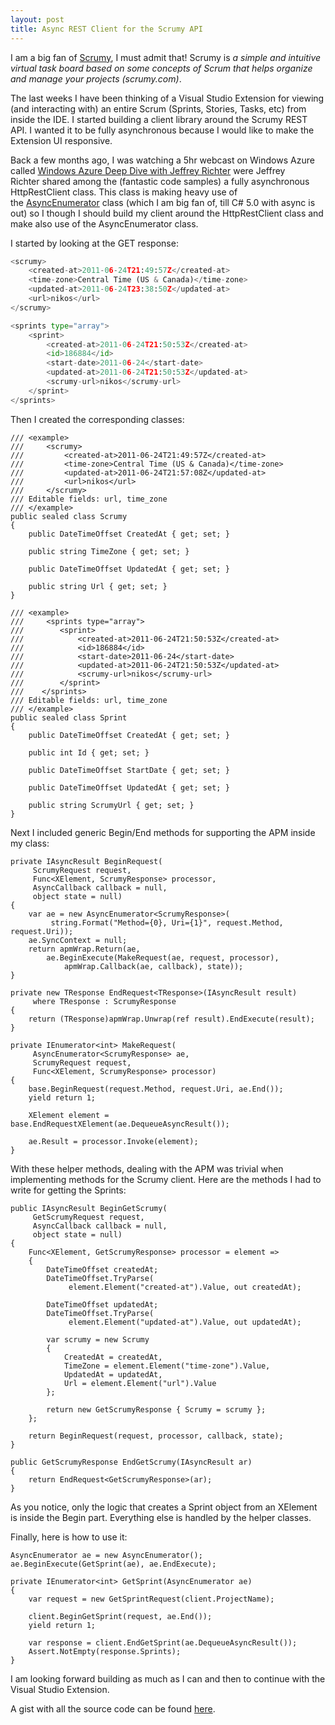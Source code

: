 ```yaml
---
layout: post
title: Async REST Client for the Scrumy API
---
```


<p>I am a big fan of <a title="Scrumy is a simple and intuitive virtual task board based on some concepts of Scrum that helps organize and manage your projects." href="http://scrumy.com/" target="_blank">Scrumy</a>, I must admit that! Scrumy is <em>a simple and intuitive virtual task board based on some concepts of Scrum that helps organize and manage your projects (scrumy.com)</em>.&nbsp;</p>
<p>The last weeks I have been thinking of a Visual Studio Extension for viewing (and interacting with) an entire Scrum (Sprints, Stories, Tasks, etc) from inside the IDE.&nbsp;I started building a client library around the Scrumy REST API. I wanted it to be fully asynchronous because I would like to make the Extension UI responsive.</p>
<p>Back a few months ago, I was watching a 5hr webcast on Windows Azure called <a title="Windows Azure Deep Dive with Jeffrey Richter: Explore the Benefits of Windows Azure Data Storage and Compute Services" href="http://www.wintellect.com/CS/blogs/jeffreyr/archive/2011/04/05/windows-azure-deep-dive-with-jeffrey-richter-explore-the-benefits-of-windows-azure-data-storage-and-compute-services.aspx" target="_blank">Windows Azure Deep Dive with Jeffrey Richter</a> were Jeffrey Richter&nbsp;shared among the (fantastic code samples) a fully asynchronous HttpRestClient class. This class is making heavy use of the&nbsp;<a title="AsyncEnumerator uses C# language features to simplify asynchronous programming." href="http://msdn.microsoft.com/en-us/magazine/cc721613.aspx" target="_blank">AsyncEnumerator</a> class (which I am big fan of, till C# 5.0 with async is out) so I though I should build my client around the HttpRestClient class and make also use of the AsyncEnumerator class.</p>
<p>I started by looking at the GET response:</p>

```python
<scrumy>
    <created-at>2011-06-24T21:49:57Z</created-at>
    <time-zone>Central Time (US & Canada)</time-zone>
    <updated-at>2011-06-24T23:38:50Z</updated-at>
    <url>nikos</url>
</scrumy>

<sprints type="array">
    <sprint>
        <created-at>2011-06-24T21:50:53Z</created-at>
        <id>186884</id>
        <start-date>2011-06-24</start-date>
        <updated-at>2011-06-24T21:50:53Z</updated-at>
        <scrumy-url>nikos</scrumy-url>
    </sprint>
</sprints>
```

<p>Then I created the corresponding&nbsp;classes:</p>

```
/// <example>
///     <scrumy>
///         <created-at>2011-06-24T21:49:57Z</created-at>
///         <time-zone>Central Time (US & Canada)</time-zone>
///         <updated-at>2011-06-24T21:57:08Z</updated-at>
///         <url>nikos</url>
///     </scrumy>
/// Editable fields: url, time_zone
/// </example>
public sealed class Scrumy
{
    public DateTimeOffset CreatedAt { get; set; }

    public string TimeZone { get; set; }

    public DateTimeOffset UpdatedAt { get; set; }

    public string Url { get; set; }
}

/// <example>
///     <sprints type="array">
///        <sprint>
///            <created-at>2011-06-24T21:50:53Z</created-at>
///            <id>186884</id>
///            <start-date>2011-06-24</start-date>
///            <updated-at>2011-06-24T21:50:53Z</updated-at>
///            <scrumy-url>nikos</scrumy-url>
///        </sprint>
///    </sprints>
/// Editable fields: url, time_zone
/// </example>
public sealed class Sprint
{
    public DateTimeOffset CreatedAt { get; set; }

    public int Id { get; set; }

    public DateTimeOffset StartDate { get; set; }

    public DateTimeOffset UpdatedAt { get; set; }

    public string ScrumyUrl { get; set; }
}
```

<p>Next I included generic Begin/End methods for supporting the APM inside my class:</p>

```
private IAsyncResult BeginRequest(
     ScrumyRequest request, 
     Func<XElement, ScrumyResponse> processor, 
     AsyncCallback callback = null,
     object state = null)
{
    var ae = new AsyncEnumerator<ScrumyResponse>(
         string.Format("Method={0}, Uri={1}", request.Method, request.Uri));
    ae.SyncContext = null;
    return apmWrap.Return(ae,
        ae.BeginExecute(MakeRequest(ae, request, processor),
            apmWrap.Callback(ae, callback), state));
}

private new TResponse EndRequest<TResponse>(IAsyncResult result) 
     where TResponse : ScrumyResponse
{
    return (TResponse)apmWrap.Unwrap(ref result).EndExecute(result);
}

private IEnumerator<int> MakeRequest(
     AsyncEnumerator<ScrumyResponse> ae, 
     ScrumyRequest request, 
     Func<XElement, ScrumyResponse> processor)
{
    base.BeginRequest(request.Method, request.Uri, ae.End());
    yield return 1;

    XElement element = base.EndRequestXElement(ae.DequeueAsyncResult());

    ae.Result = processor.Invoke(element);
} 
```

<p>With these helper methods, dealing with the APM was trivial when implementing methods for the Scrumy client. Here are the methods I had to write for getting the Sprints:</p>

```
public IAsyncResult BeginGetScrumy(
     GetScrumyRequest request, 
     AsyncCallback callback = null, 
     object state = null)
{
    Func<XElement, GetScrumyResponse> processor = element =>
    {
        DateTimeOffset createdAt;
        DateTimeOffset.TryParse(
             element.Element("created-at").Value, out createdAt);

        DateTimeOffset updatedAt;
        DateTimeOffset.TryParse(
             element.Element("updated-at").Value, out updatedAt);

        var scrumy = new Scrumy
        {
            CreatedAt = createdAt,
            TimeZone = element.Element("time-zone").Value,
            UpdatedAt = updatedAt,
            Url = element.Element("url").Value
        };

        return new GetScrumyResponse { Scrumy = scrumy };
    };

    return BeginRequest(request, processor, callback, state);
}

public GetScrumyResponse EndGetScrumy(IAsyncResult ar)
{
    return EndRequest<GetScrumyResponse>(ar);
} 
```

<p>As you notice, only the logic that creates a Sprint object from an XElement is inside the Begin part. Everything else is handled by the helper classes.</p>
<p>Finally, here is how to use it:</p>

```
AsyncEnumerator ae = new AsyncEnumerator();            
ae.BeginExecute(GetSprint(ae), ae.EndExecute);

private IEnumerator<int> GetSprint(AsyncEnumerator ae)
{
    var request = new GetSprintRequest(client.ProjectName);
            
    client.BeginGetSprint(request, ae.End());
    yield return 1;
            
    var response = client.EndGetSprint(ae.DequeueAsyncResult());
    Assert.NotEmpty(response.Sprints);
}
```

<p>I am looking forward building as much as I can and then to continue with the Visual Studio Extension.</p>
<p>A gist with all the source code can be found <a title="Asynchronous .NET Client Implementation around the Scrumy REST API." href="https://gist.github.com/2850410" target="_blank">here</a>.</p>

